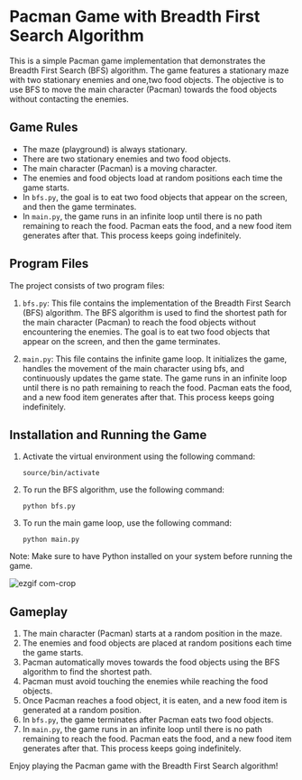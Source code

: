 # Pacman Game with Breadth First Search Algorithm

This is a simple Pacman game implementation that demonstrates the Breadth First Search (BFS) algorithm. The game features a stationary maze with two stationary enemies and one,two food objects. The objective is to use BFS to move the main character (Pacman) towards the food objects without contacting the enemies. 

## Game Rules

- The maze (playground) is always stationary.
- There are two stationary enemies and two food objects.
- The main character (Pacman) is a moving character.
- The enemies and food objects load at random positions each time the game starts.
- In `bfs.py`, the goal is to eat two food objects that appear on the screen, and then the game terminates.
- In `main.py`, the game runs in an infinite loop until there is no path remaining to reach the food. Pacman eats the food, and a new food item generates after that. This process keeps going indefinitely.

## Program Files

The project consists of two program files:

1. `bfs.py`: This file contains the implementation of the Breadth First Search (BFS) algorithm. The BFS algorithm is used to find the shortest path for the main character (Pacman) to reach the food objects without encountering the enemies. The goal is to eat two food objects that appear on the screen, and then the game terminates.

2. `main.py`: This file contains the infinite game loop. It initializes the game, handles the movement of the main character using bfs, and continuously updates the game state. The game runs in an infinite loop until there is no path remaining to reach the food. Pacman eats the food, and a new food item generates after that. This process keeps going indefinitely.

## Installation and Running the Game

1. Activate the virtual environment using the following command:
   ```
   source/bin/activate
   ```

2. To run the BFS algorithm, use the following command:
   ```
   python bfs.py
   ```

3. To run the main game loop, use the following command:
   ```
   python main.py
   ```

Note: Make sure to have Python installed on your system before running the game.

![ezgif com-crop](https://github.com/gautam132002/bfs-pacman/assets/68372911/ba0b582d-d49a-4b90-9230-a11b15c7e84f)


## Gameplay

1. The main character (Pacman) starts at a random position in the maze.
2. The enemies and food objects are placed at random positions each time the game starts.
3. Pacman automatically moves towards the food objects using the BFS algorithm to find the shortest path.
4. Pacman must avoid touching the enemies while reaching the food objects.
5. Once Pacman reaches a food object, it is eaten, and a new food item is generated at a random position.
6. In `bfs.py`, the game terminates after Pacman eats two food objects.
7. In `main.py`, the game runs in an infinite loop until there is no path remaining to reach the food. Pacman eats the food, and a new food item generates after that. This process keeps going indefinitely.

Enjoy playing the Pacman game with the Breadth First Search algorithm!
